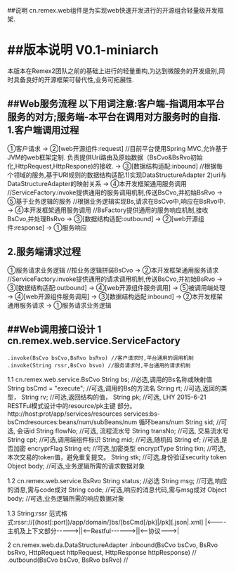 ##说明
cn.remex.web组件是为实现web快速开发进行的开源组合轻量级开发框架.

##版本说明
V0.1-miniarch
====================================
本版本在Remex2团队之前的基础上进行的轻量重构,为达到微服务的开发级别,同时具备良好的开源框架可替代性,业务可拓展性.


##Web服务流程
以下用词注意:客户端-指调用本平台服务的对方;服务端-本平台在调用对方服务时的自指.
1.客户端调用过程
-------------------
①客户请求
-> ②[web开源组件:request]   //目前平台使用Spring MVC,允许基于JVM的web框架定制. 负责提供Uri路由及原始数据（BsCvo&BsRvo初始化,HttpRequest,HttpRespone)的接收.
-> ③[数据结构适配:inbound]   //根据每个领域的服务,基于URI规则的数据结构适配.1)实现DataStructureAdapter 2)uri与DataStructureAdapter的映射关系
-> ④本开发框架通用服务调用   //ServiceFactory.invoke提供通用的服务调用机制,传送BsCvo,并初始BsRvo
-> ⑤基于业务逻辑的服务       //根据业务逻辑实现Bs,请求在BsCvo中,响应在BsRvo中.
-> ④本开发框架通用服务调用    //BsFactory提供通用的服务响应机制,接收BsCvo,并处理BsRvo
-> ③[数据结构适配:outbound]
-> ②[web开源组件:response]
-> ①服务响应

2.服务端请求过程
-------------------
①服务请求业务逻辑 //按业务逻辑拼装BsCvo
-> ②本开发框架通用服务请求  //ServiceFactory.invoke提供通用的请求调用机制,传送BsCvo,并初始BsRvo
-> ③[数据结构适配:outbound]
-> ④[web开源组件服务调用]
-> ⑤被调用端处理
-> ④[web开源组件服务调用]
-> ③[数据结构适配:inbound]
-> ②本开发框架通用服务请求
-> ①服务请求业务逻辑


##Web调用接口设计
1 cn.remex.web.service.ServiceFactory
-------------------
    .invoke(BsCvo bsCvo,BsRvo bsRvo) //客户请求时,平台通用的调用机制
    .invoke(String rssr,BsCvo bsvo) //服务请求时,平台通用的请求机制
1.1 cn.remex.web.service.BsCvo
    String bs;                  //必选,调用的Bs名称或映射值
    String bsCmd = "execute";   //可选,调用的Bs的方法名
    String rt;					//可选,返回的类型，
    String rv;					//可选,返回结构的值，
    String pk;                  //可选, LHY 2015-6-21 RESTFul模式设计中的resource/pk主键 部分。 http://host:prot/app/services/resources services:bs-bsCmdresources:beans/num/subBeans/num 循环beans/num
    String sid;                 //可选, 会话id
    String flowNo;              //可选, 流程流水号
    String transNo;             //可选, 交易流水号
    String cpt;                 //可选,调用端组件标识
    String mid;					//可选,随机码
    String ef;			        //可选,是否加密 encryprFlag
    String et;			        //可选,加密类型 encryptType
    String tkn;					//可选,本次交易的token值，避免重复提交。
    String stk;                 //可选,身份验证security token
    Object body;                //可选,业务逻辑所需的请求数据对象

1.2 cn.remex.web.service.BsRvo
    String status;              //必选
    String msg;                 //可选,响应的消息,需与code成对
    String code;                //可选,响应的消息代码,需与msg成对
    Object body;                //可选,业务逻辑所需的响应数据对象

1.3 String:rssr
    范式格式:rssr://[(host[:port])/app/domain/]bs/[bsCmd[/pk]|/pk][.json|.xml]
                   |<----主机及上下文部分----->||<--Restful------>||<--协议-—->|

2 cn.remex.web.da.DataStructureAdapter
    .inbound(BsCvo bsCvo, BsRvo bsRvo, HttpRequest httpRequest, HttpResponse httpResponse)      //
    .outbound(BsCvo bsCvo, BsRvo bsRvo)     //
